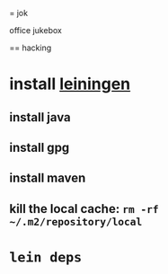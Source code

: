= jok

office jukebox

== hacking

# install [leiningen](https://github.com/technomancy/leiningen)
## install java
## install gpg
## install maven
## kill the local cache: `rm -rf ~/.m2/repository/local`
# `lein deps`

